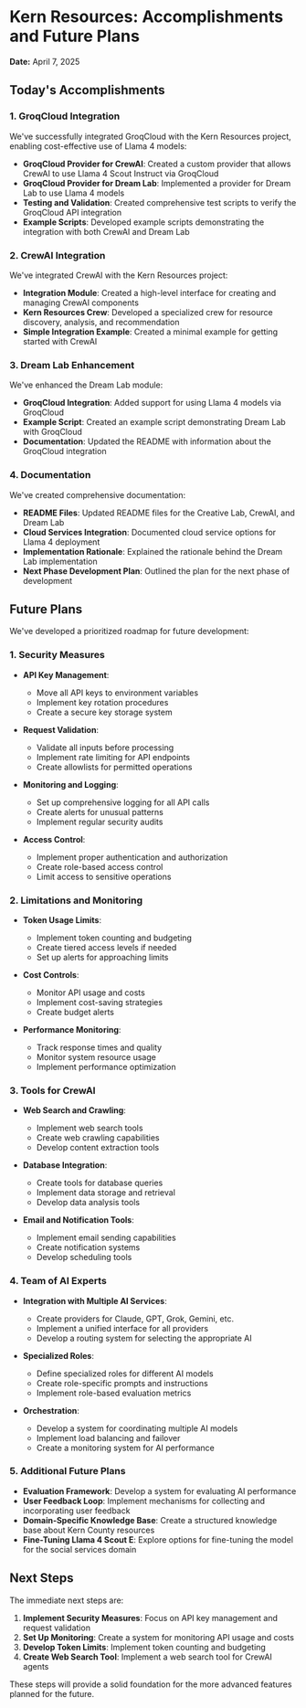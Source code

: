 # Kern Resources: Accomplishments and Future Plans

**Date:** April 7, 2025

## Today's Accomplishments

### 1. GroqCloud Integration

We've successfully integrated GroqCloud with the Kern Resources project, enabling cost-effective use of Llama 4 models:

- **GroqCloud Provider for CrewAI**: Created a custom provider that allows CrewAI to use Llama 4 Scout Instruct via GroqCloud
- **GroqCloud Provider for Dream Lab**: Implemented a provider for Dream Lab to use Llama 4 models
- **Testing and Validation**: Created comprehensive test scripts to verify the GroqCloud API integration
- **Example Scripts**: Developed example scripts demonstrating the integration with both CrewAI and Dream Lab

### 2. CrewAI Integration

We've integrated CrewAI with the Kern Resources project:

- **Integration Module**: Created a high-level interface for creating and managing CrewAI components
- **Kern Resources Crew**: Developed a specialized crew for resource discovery, analysis, and recommendation
- **Simple Integration Example**: Created a minimal example for getting started with CrewAI

### 3. Dream Lab Enhancement

We've enhanced the Dream Lab module:

- **GroqCloud Integration**: Added support for using Llama 4 models via GroqCloud
- **Example Script**: Created an example script demonstrating Dream Lab with GroqCloud
- **Documentation**: Updated the README with information about the GroqCloud integration

### 4. Documentation

We've created comprehensive documentation:

- **README Files**: Updated README files for the Creative Lab, CrewAI, and Dream Lab
- **Cloud Services Integration**: Documented cloud service options for Llama 4 deployment
- **Implementation Rationale**: Explained the rationale behind the Dream Lab implementation
- **Next Phase Development Plan**: Outlined the plan for the next phase of development

## Future Plans

We've developed a prioritized roadmap for future development:

### 1. Security Measures

- **API Key Management**:
  - Move all API keys to environment variables
  - Implement key rotation procedures
  - Create a secure key storage system

- **Request Validation**:
  - Validate all inputs before processing
  - Implement rate limiting for API endpoints
  - Create allowlists for permitted operations

- **Monitoring and Logging**:
  - Set up comprehensive logging for all API calls
  - Create alerts for unusual patterns
  - Implement regular security audits

- **Access Control**:
  - Implement proper authentication and authorization
  - Create role-based access control
  - Limit access to sensitive operations

### 2. Limitations and Monitoring

- **Token Usage Limits**:
  - Implement token counting and budgeting
  - Create tiered access levels if needed
  - Set up alerts for approaching limits

- **Cost Controls**:
  - Monitor API usage and costs
  - Implement cost-saving strategies
  - Create budget alerts

- **Performance Monitoring**:
  - Track response times and quality
  - Monitor system resource usage
  - Implement performance optimization

### 3. Tools for CrewAI

- **Web Search and Crawling**:
  - Implement web search tools
  - Create web crawling capabilities
  - Develop content extraction tools

- **Database Integration**:
  - Create tools for database queries
  - Implement data storage and retrieval
  - Develop data analysis tools

- **Email and Notification Tools**:
  - Implement email sending capabilities
  - Create notification systems
  - Develop scheduling tools

### 4. Team of AI Experts

- **Integration with Multiple AI Services**:
  - Create providers for Claude, GPT, Grok, Gemini, etc.
  - Implement a unified interface for all providers
  - Develop a routing system for selecting the appropriate AI

- **Specialized Roles**:
  - Define specialized roles for different AI models
  - Create role-specific prompts and instructions
  - Implement role-based evaluation metrics

- **Orchestration**:
  - Develop a system for coordinating multiple AI models
  - Implement load balancing and failover
  - Create a monitoring system for AI performance

### 5. Additional Future Plans

- **Evaluation Framework**: Develop a system for evaluating AI performance
- **User Feedback Loop**: Implement mechanisms for collecting and incorporating user feedback
- **Domain-Specific Knowledge Base**: Create a structured knowledge base about Kern County resources
- **Fine-Tuning Llama 4 Scout E**: Explore options for fine-tuning the model for the social services domain

## Next Steps

The immediate next steps are:

1. **Implement Security Measures**: Focus on API key management and request validation
2. **Set Up Monitoring**: Create a system for monitoring API usage and costs
3. **Develop Token Limits**: Implement token counting and budgeting
4. **Create Web Search Tool**: Implement a web search tool for CrewAI agents

These steps will provide a solid foundation for the more advanced features planned for the future.
